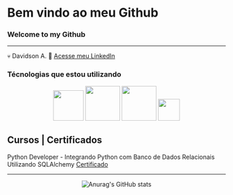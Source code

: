 # Bem vindo ao meu Github
### Welcome to my Github
----------------------------

💀 Davidson A.
📄 [Acesse meu LinkedIn](http://br.linkedin.com/in/davidsonadasi)

### Técnologias que estou utilizando

<p align="center">

<img src="https://cdn.jsdelivr.net/gh/devicons/devicon@latest/icons/python/python-plain-wordmark.svg" width="70px"/>
<img src="https://cdn.jsdelivr.net/gh/devicons/devicon@latest/icons/sqlite/sqlite-original-wordmark.svg" width="80px"/>
<img src="https://cdn.jsdelivr.net/gh/devicons/devicon@latest/icons/sqlalchemy/sqlalchemy-original.svg" width="80px"/>
<img src="https://cdn.jsdelivr.net/gh/devicons/devicon@latest/icons/vscode/vscode-original-wordmark.svg" width="50px"/>
</p>

</center>

 Cursos | Certificados
--------------------

Python Developer - Integrando Python com Banco de Dados Relacionais Utilizando SQLAlchemy [Certificado](https://www.dio.me/certificate/9C26CA5A/share)

------------------
<center>

![Anurag's GitHub stats](https://github-readme-stats.vercel.app/api?username=davidsonadasi&show_icons=true&theme=radical)

</center>